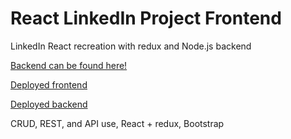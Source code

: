 # React LinkedIn Project Frontend

LinkedIn React recreation with redux and Node.js backend

[Backend can be found here!](https://github.com/milesbb/BE-WK4-LinkedIn-Backend-Build-Week)

[Deployed frontend](https://vercel.com/milesbb/react-linkedin)

[Deployed backend](https://graceful-overalls-jay.cyclic.app)

CRUD, REST, and API use, React + redux, Bootstrap
